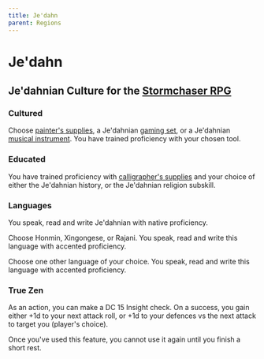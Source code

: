 ```yaml
---
title: Je'dahn
parent: Regions
---
```


# Je'dahn

## Je'dahnian Culture for the [Stormchaser RPG](https://stormchaserroleplaying.com/stormchaserRPG/)

### Cultured
Choose [painter's supplies](https://stormchaserroleplaying.com/stormchaserRPG/Equipment/Tools/ArtisansTools/#painters-supplies), a Je'dahnian [gaming set](https://stormchaserroleplaying.com/stormchaserRPG/Equipment/Tools/GamingSet/), or a Je'dahnian [musical instrument](https://stormchaserroleplaying.com/stormchaserRPG/Equipment/Tools/MusicalInstrument/). You have trained proficiency with your chosen tool.

### Educated
You have trained proficiency with [calligrapher's supplies](https://stormchaserroleplaying.com/stormchaserRPG/Equipment/Tools/ArtisansTools/#calligraphers-supplies) and your choice of either the Je'dahnian history, or the Je'dahnian religion subskill.

### Languages
You speak, read and write Je'dahnian with native proficiency.

Choose Honmin, Xingongese, or Rajani. You speak, read and write this language with accented proficiency.

Choose one other language of your choice. You speak, read and write this language with accented proficiency.

### True Zen
As an action, you can make a DC 15 Insight check. On a success, you gain either +1d to your next attack roll, or +1d to your defences vs the next attack to target you (player's choice).

Once you've used this feature, you cannot use it again until you finish a short rest.
